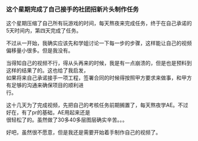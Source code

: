 ### 这个星期完成了自己接手的社团招新片头制作任务  

这个星期压缩了自己所有玩游戏的时间，每天熬夜来完成任务，终于在自己承诺的5天时间内，第四天完成了任务。  

不过从一开始，我确实应该先和学姐讨论一下每一步的步骤，这样能让自己的视频偏移量小很多。但是我没有。  

当得知自己的视频不行，得从头再来的时候，我是有一点崩溃的，但是也是预料到这样的结果了的。这也给了我启发，  
如果将来自己承诺接手一项工程，签署合同的时候得按照甲方要求来做事，和甲方有足够的沟通来确保项目的顺利进  
行。  

这十几天为了完成视频，先把自己的考核任务前期搁置了，每天熬夜学AE。不过好在，有了pr的基础，AE用起来还是  
很轻松了的。虽然做了30多40多层图层确实辛苦。。。  

好吧，虽然很不愿意，但是我还是需要开始着手制作自己的视频了。
